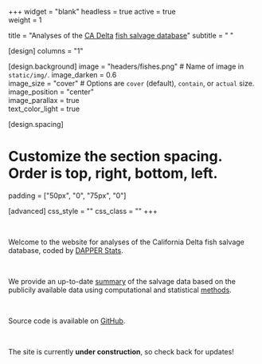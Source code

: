 +++
widget = "blank"
headless = true 
active = true  
weight = 1

title = "Analyses of the [CA Delta](https://en.wikipedia.org/wiki/Sacramento%E2%80%93San_Joaquin_River_Delta) [fish salvage database](https://wildlife.ca.gov/Conservation/Delta/Salvage-Monitoring)"
subtitle = " "

[design]
  columns = "1"

[design.background]
  image = "headers/fishes.png"  # Name of image in `static/img/`.
  image_darken = 0.6  
  image_size = "cover"  #  Options are `cover` (default), `contain`, or `actual` size.
  image_position = "center"  
  image_parallax = true  
  text_color_light = true

[design.spacing]
  # Customize the section spacing. Order is top, right, bottom, left.
  padding = ["50px", "0", "75px", "0"]

[advanced]
 css_style = ""
 css_class = ""
+++

<br>

Welcome to the website for analyses of the California Delta fish salvage database, coded by [DAPPER Stats](https://www.dapperstats.com).

<br>

We provide an up-to-date [summary](https://salvage.fish/summary) of the salvage data based on the publicily available data using computational and statistical [methods](https://salvage.fish/methods).

<br>

Source code is available on [GitHub](https://www.github.com/dapperstats/salvage).

<br>

The site is currently **under construction**, so check back for updates!
